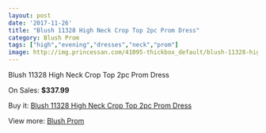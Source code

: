 ```yaml
---
layout: post
date: '2017-11-26'
title: "Blush 11328 High Neck Crop Top 2pc Prom Dress"
category: Blush Prom
tags: ["high","evening","dresses","neck","prom"]
image: http://img.princessan.com/41095-thickbox_default/blush-11328-high-neck-crop-top-2pc-prom-dress.jpg
---
```

Blush 11328 High Neck Crop Top 2pc Prom Dress

On Sales: **$337.99**
<a href="https://www.princessan.com/en/blush-prom/19148-blush-11328-high-neck-crop-top-2pc-prom-dress.html"><amp-img layout="responsive" width="600" height="600" src="//img.princessan.com/41095-thickbox_default/blush-11328-high-neck-crop-top-2pc-prom-dress.jpg" alt="Blush 11328 High Neck Crop Top 2pc Prom Dress 0" /></a>
<a href="https://www.princessan.com/en/blush-prom/19148-blush-11328-high-neck-crop-top-2pc-prom-dress.html"><amp-img layout="responsive" width="600" height="600" src="//img.princessan.com/41099-thickbox_default/blush-11328-high-neck-crop-top-2pc-prom-dress.jpg" alt="Blush 11328 High Neck Crop Top 2pc Prom Dress 1" /></a>
<a href="https://www.princessan.com/en/blush-prom/19148-blush-11328-high-neck-crop-top-2pc-prom-dress.html"><amp-img layout="responsive" width="600" height="600" src="//img.princessan.com/41098-thickbox_default/blush-11328-high-neck-crop-top-2pc-prom-dress.jpg" alt="Blush 11328 High Neck Crop Top 2pc Prom Dress 2" /></a>
<a href="https://www.princessan.com/en/blush-prom/19148-blush-11328-high-neck-crop-top-2pc-prom-dress.html"><amp-img layout="responsive" width="600" height="600" src="//img.princessan.com/41097-thickbox_default/blush-11328-high-neck-crop-top-2pc-prom-dress.jpg" alt="Blush 11328 High Neck Crop Top 2pc Prom Dress 3" /></a>
<a href="https://www.princessan.com/en/blush-prom/19148-blush-11328-high-neck-crop-top-2pc-prom-dress.html"><amp-img layout="responsive" width="600" height="600" src="//img.princessan.com/41096-thickbox_default/blush-11328-high-neck-crop-top-2pc-prom-dress.jpg" alt="Blush 11328 High Neck Crop Top 2pc Prom Dress 4" /></a>

Buy it: [Blush 11328 High Neck Crop Top 2pc Prom Dress](https://www.princessan.com/en/blush-prom/19148-blush-11328-high-neck-crop-top-2pc-prom-dress.html "Blush 11328 High Neck Crop Top 2pc Prom Dress")

View more: [Blush Prom](https://www.princessan.com/en/180-blush-prom "Blush Prom")